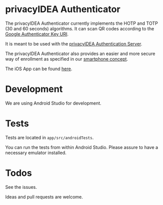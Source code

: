 # privacyIDEA Authenticator

The privacyIDEA Authenticator currently implements the HOTP and TOTP (30 and 60 seconds) algorithms.
It can scan QR codes according to the
[Google Authenticator Key URI](https://github.com/google/google-authenticator/wiki/Key-Uri-Format).

It is meant to be used with the
[privacyIDEA Authentication Server](https://github/privacyidea/privacyidea).

The privacyIDEA Authenticator also provides an easier and more secure way of enrollment as
specified in our
[smartphone concept](https://github.com/privacyidea/privacyidea/wiki/concept%3A-SmartphoneApp).

The iOS App can be found [here](https://github.com/privacyidea/privacyidea-authenticator-ios).

# Development

We are using Android Studio for development.

# Tests

Tests are located in ``app/src/androidTests``.

You can run the tests from within Android Studio. Please assure to have a necessary emulator installed.

# Todos

See the issues.

Ideas and pull requests are welcome.
